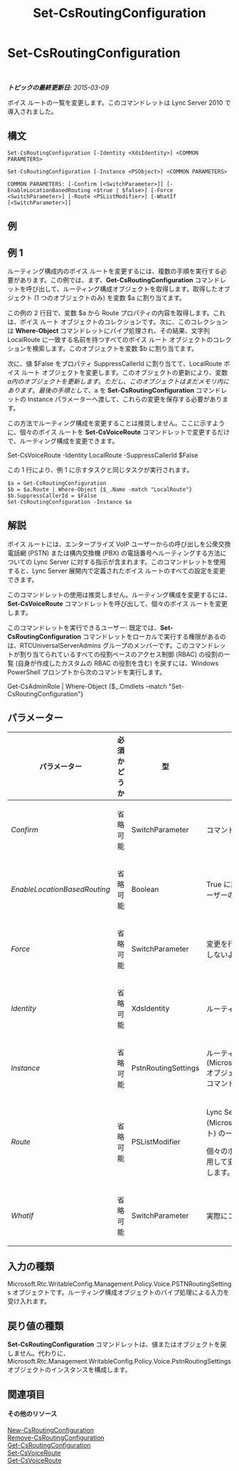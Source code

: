 ﻿---
title: Set-CsRoutingConfiguration
TOCTitle: Set-CsRoutingConfiguration
ms:assetid: ab69c6e8-262a-4ecb-b1af-513383c494fe
ms:mtpsurl: https://technet.microsoft.com/ja-jp/library/Gg412811(v=OCS.15)
ms:contentKeyID: 48273233
ms.date: 05/19/2016
mtps_version: v=OCS.15
ms.translationtype: HT
---

# Set-CsRoutingConfiguration

 

_**トピックの最終更新日:** 2015-03-09_

ボイス ルートの一覧を変更します。このコマンドレットは Lync Server 2010 で導入されました。

## 構文

    Set-CsRoutingConfiguration [-Identity <XdsIdentity>] <COMMON PARAMETERS>

    Set-CsRoutingConfiguration [-Instance <PSObject>] <COMMON PARAMETERS>

    COMMON PARAMETERS: [-Confirm [<SwitchParameter>]] [-EnableLocationBasedRouting <$true | $false>] [-Force <SwitchParameter>] [-Route <PSListModifier>] [-WhatIf [<SwitchParameter>]]

## 例

## 例 1

ルーティング構成内のボイス ルートを変更するには、複数の手順を実行する必要があります。この例では、まず、**Get-CsRoutingConfiguration** コマンドレットを呼び出して、ルーティング構成オブジェクトを取得します。取得したオブジェクト (1 つのオブジェクトのみ) を変数 $a に割り当てます。

この例の 2 行目で、変数 $a から Route プロパティの内容を取得します。これは、ボイス ルート オブジェクトのコレクションです。次に、このコレクションは **Where-Object** コマンドレットにパイプ処理され、その結果、文字列 LocalRoute に一致する名前を持つすべてのボイス ルート オブジェクトのコレクションを検索します。このオブジェクトを変数 $b に割り当てます。

次に、値 $False をプロパティ SuppressCallerId に割り当てて、LocalRoute ボイス ルート オブジェクトを変更します。このオブジェクトの更新により、変数 $a 内のオブジェクトを更新します。ただし、このオブジェクトはまだメモリ内にあります。最後の手順として、$a を **Set-CsRoutingConfiguration** コマンドレットの Instance パラメーターへ渡して、これらの変更を保存する必要があります。

この方法でルーティング構成を変更することは推奨しません。ここに示すように、個々のボイス ルートを **Set-CsVoiceRoute** コマンドレットで変更するだけで、ルーティング構成を変更できます。

Set-CsVoiceRoute -Identity LocalRoute -SuppressCallerId $False

この 1 行により、例 1 に示すタスクと同じタスクが実行されます。

    $a = Get-CsRoutingConfiguration
    $b = $a.Route | Where-Object {$_.Name -match "LocalRoute"}
    $b.SuppressCallerId = $False
    Set-CsRoutingConfiguration -Instance $a

## 解説

ボイス ルートには、エンタープライズ VoIP ユーザーからの呼び出しを公衆交換電話網 (PSTN) または構内交換機 (PBX) の電話番号へルーティングする方法についての Lync Server に対する指示が含まれます。このコマンドレットを使用すると、Lync Server 展開内で定義されたボイス ルートのすべての設定を変更できます。

このコマンドレットの使用は推奨しません。ルーティング構成を変更するには、**Set-CsVoiceRoute** コマンドレットを呼び出して、個々のボイス ルートを変更します。

このコマンドレットを実行できるユーザー: 既定では、**Set-CsRoutingConfiguration** コマンドレットをローカルで実行する権限があるのは、RTCUniversalServerAdmins グループのメンバーです。このコマンドレットが割り当てられているすべての役割ベースのアクセス制御 (RBAC) の役割の一覧 (自身が作成したカスタムの RBAC の役割を含む) を戻すには、Windows PowerShell プロンプトから次のコマンドを実行します。

Get-CsAdminRole | Where-Object {$\_.Cmdlets –match "Set-CsRoutingConfiguration"}

## パラメーター


<table>
<colgroup>
<col style="width: 25%" />
<col style="width: 25%" />
<col style="width: 25%" />
<col style="width: 25%" />
</colgroup>
<thead>
<tr class="header">
<th>パラメーター</th>
<th>必須かどうか</th>
<th>型</th>
<th>説明</th>
</tr>
</thead>
<tbody>
<tr class="odd">
<td><p><em>Confirm</em></p></td>
<td><p>省略可能</p></td>
<td><p>SwitchParameter</p></td>
<td><p>コマンドの実行前に確認メッセージが表示されます。</p></td>
</tr>
<tr class="even">
<td><p><em>EnableLocationBasedRouting</em></p></td>
<td><p>省略可能</p></td>
<td><p>Boolean</p></td>
<td><p>True に設定すると、音声ルーティングの管理において、発信ユーザーと着信ユーザーの両方のロケーションが考慮されます。既定値は False です。</p></td>
</tr>
<tr class="odd">
<td><p><em>Force</em></p></td>
<td><p>省略可能</p></td>
<td><p>SwitchParameter</p></td>
<td><p>変更を行う前に表示されるように設定されているすべての確認メッセージを表示しないようにします。</p></td>
</tr>
<tr class="even">
<td><p><em>Identity</em></p></td>
<td><p>省略可能</p></td>
<td><p>XdsIdentity</p></td>
<td><p>ルーティング構成のスコープ。グローバルにする必要があります。</p></td>
</tr>
<tr class="odd">
<td><p><em>Instance</em></p></td>
<td><p>省略可能</p></td>
<td><p>PstnRoutingSettings</p></td>
<td><p>ルーティング構成 (Microsoft.Rtc.Management.WritablConfig.Policy.Voice.PstnRoutingSettings) オブジェクトです。この型のオブジェクトは、<strong>Get-CsRoutingConfiguration</strong> コマンドレットを呼び出すことで取得できます。</p></td>
</tr>
<tr class="even">
<td><p><em>Route</em></p></td>
<td><p>省略可能</p></td>
<td><p>PSListModifier</p></td>
<td><p>Lync Server 展開用に定義されたすべてのボイス ルート (Microsoft.Rtc.Management.WritableConfig.Policy.Voice.Route オブジェクト) の一覧です。</p>
<p>個々のボイス ルート オブジェクトは、<strong>Set-CsVoiceRoute</strong> コマンドレットを使用して変更する必要があります。この一覧のルートの変更には、この方法を推奨します。</p></td>
</tr>
<tr class="odd">
<td><p><em>WhatIf</em></p></td>
<td><p>省略可能</p></td>
<td><p>SwitchParameter</p></td>
<td><p>実際にコマンドを実行しなくてもコマンドの実行結果がわかります。</p></td>
</tr>
</tbody>
</table>


## 入力の種類

Microsoft.Rtc.WritableConfig.Management.Policy.Voice.PSTNRoutingSettings オブジェクトです。ルーティング構成オブジェクトのパイプ処理による入力を受け入れます。

## 戻り値の種類

**Set-CsRoutingConfiguration** コマンドレットは、値またはオブジェクトを戻しません。代わりに、Microsoft.Rtc.Management.WritableConfig.Policy.Voice.PstnRoutingSettings オブジェクトのインスタンスを構成します。

## 関連項目

#### その他のリソース

[New-CsRoutingConfiguration](new-csroutingconfiguration.md)  
[Remove-CsRoutingConfiguration](remove-csroutingconfiguration.md)  
[Get-CsRoutingConfiguration](get-csroutingconfiguration.md)  
[Set-CsVoiceRoute](set-csvoiceroute.md)  
[Get-CsVoiceRoute](get-csvoiceroute.md)

